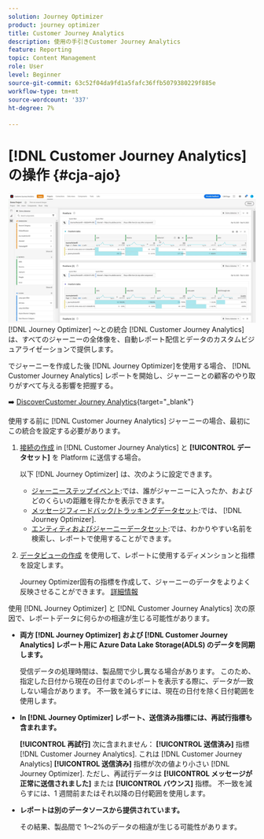 ```yaml
---
solution: Journey Optimizer
product: journey optimizer
title: Customer Journey Analytics
description: 使用の手引きCustomer Journey Analytics
feature: Reporting
topic: Content Management
role: User
level: Beginner
source-git-commit: 63c52f04da9fd1a5fafc36ffb5079380229f885e
workflow-type: tm+mt
source-wordcount: '337'
ht-degree: 7%

---
```


# [!DNL Customer Journey Analytics] の操作 {#cja-ajo}

![](assets/cja.png)
[!DNL Journey Optimizer] ～との統合 [!DNL Customer Journey Analytics] は、すべてのジャーニーの全体像を、自動レポート配信とデータのカスタムビジュアライゼーションで提供します。

でジャーニーを作成した後 [!DNL Journey Optimizer]を使用する場合、 [!DNL Customer Journey Analytics] レポートを開始し、ジャーニーとの顧客のやり取りがすべて与える影響を把握する。

➡️ [DiscoverCustomer Journey Analytics](https://docs.adobe.com/content/help/ja-JP/experience-cloud/user-guides/home.translate.html){target=&quot;_blank&quot;}

使用する前に [!DNL Customer Journey Analytics] ジャーニーの場合、最初にこの統合を設定する必要があります。

1. [接続の作成](https://experienceleague.adobe.com/docs/analytics-platform/using/cja-connections/create-connection.html?lang=ja) in [!DNL Customer Journey Analytics] と **[!UICONTROL データセット]** を Platform に送信する場合。

   以下 [!DNL Journey Optimizer] は、次のように設定できます。
   * [ジャーニーステップイベント](../start/datasets-query-examples.md#journey-step-event):では、誰がジャーニーに入ったか、およびどのくらいの距離を得たかを表示できます。
   * [メッセージフィードバック/トラッキングデータセット](../start/datasets-query-examples.md#message-feedback-event-dataset):では、 [!DNL Journey Optimizer].
   * [エンティティおよびジャーニーデータセット](../start/datasets-query-examples.md#entity-dataset):では、わかりやすい名前を検索し、レポートで使用することができます。

1. [データビューの作成](https://experienceleague.adobe.com/docs/analytics-platform/using/cja-dataviews/create-dataview.html?lang=ja) を使用して、レポートに使用するディメンションと指標を設定します。

   Journey Optimizer固有の指標を作成して、ジャーニーのデータをよりよく反映させることができます。 [詳細情報](https://experienceleague.adobe.com/docs/analytics-platform/using/integrations/ajo.html#configure-the-data-view-to-accommodate-journey-optimizer-dimensions-and-metrics)


使用 [!DNL Journey Optimizer] と [!DNL Customer Journey Analytics] 次の原因で、レポートデータに何らかの相違が生じる可能性があります。

* **両方 [!DNL Journey Optimizer] および [!DNL Customer Journey Analytics] レポート用に Azure Data Lake Storage(ADLS) のデータを同期します。**

   受信データの処理時間は、製品間で少し異なる場合があります。 このため、指定した日付から現在の日付までのレポートを表示する際に、データが一致しない場合があります。 不一致を減らすには、現在の日付を除く日付範囲を使用します。

* **In [!DNL Journey Optimizer] レポート、送信済み指標には、再試行指標も含まれます。**

   **[!UICONTROL 再試行]** 次に含まれません： **[!UICONTROL 送信済み]** 指標 [!DNL Customer Journey Analytics]. これは [!DNL Customer Journey Analytics] **[!UICONTROL 送信済み]** 指標が次の値より小さい [!DNL Journey Optimizer]. ただし、再試行データは **[!UICONTROL メッセージが正常に送信されました]** または **[!UICONTROL バウンス]** 指標。
不一致を減らすには、1 週間前またはそれ以降の日付範囲を使用します。

* **レポートは別のデータソースから提供されています。**

   その結果、製品間で 1～2%のデータの相違が生じる可能性があります。
